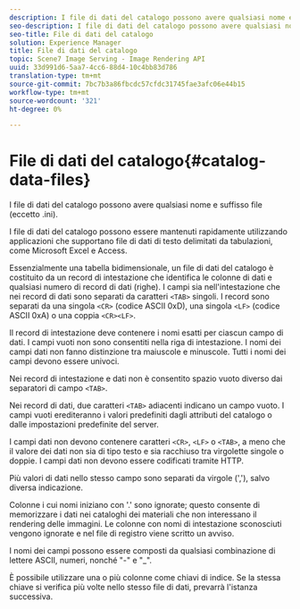 ```yaml
---
description: I file di dati del catalogo possono avere qualsiasi nome e suffisso file (eccetto .ini).
seo-description: I file di dati del catalogo possono avere qualsiasi nome e suffisso file (eccetto .ini).
seo-title: File di dati del catalogo
solution: Experience Manager
title: File di dati del catalogo
topic: Scene7 Image Serving - Image Rendering API
uuid: 33d991d6-5aa7-4cc6-88d4-10c4bb83d786
translation-type: tm+mt
source-git-commit: 7bc7b3a86fbcdc57cfdc31745fae3afc06e44b15
workflow-type: tm+mt
source-wordcount: '321'
ht-degree: 0%

---
```



# File di dati del catalogo{#catalog-data-files}

I file di dati del catalogo possono avere qualsiasi nome e suffisso file (eccetto .ini).

I file di dati del catalogo possono essere mantenuti rapidamente utilizzando applicazioni che supportano file di dati di testo delimitati da tabulazioni, come Microsoft Excel e Access.

Essenzialmente una tabella bidimensionale, un file di dati del catalogo è costituito da un record di intestazione che identifica le colonne di dati e qualsiasi numero di record di dati (righe). I campi sia nell&#39;intestazione che nei record di dati sono separati da caratteri `<TAB>` singoli. I record sono separati da una singola `<CR>` (codice ASCII 0xD), una singola `<LF>` (codice ASCII 0xA) o una coppia `<CR><LF>`.

Il record di intestazione deve contenere i nomi esatti per ciascun campo di dati. I campi vuoti non sono consentiti nella riga di intestazione. I nomi dei campi dati non fanno distinzione tra maiuscole e minuscole. Tutti i nomi dei campi devono essere univoci.

Nei record di intestazione e dati non è consentito spazio vuoto diverso dai separatori di campo `<TAB>`.

Nei record di dati, due caratteri `<TAB>` adiacenti indicano un campo vuoto. I campi vuoti erediteranno i valori predefiniti dagli attributi del catalogo o dalle impostazioni predefinite del server.

I campi dati non devono contenere caratteri `<CR>`, `<LF>` o `<TAB>`, a meno che il valore dei dati non sia di tipo testo e sia racchiuso tra virgolette singole o doppie. I campi dati non devono essere codificati tramite HTTP.

Più valori di dati nello stesso campo sono separati da virgole (&#39;,&#39;), salvo diversa indicazione.

Colonne i cui nomi iniziano con &#39;.&#39; sono ignorate; questo consente di memorizzare i dati nei cataloghi dei materiali che non interessano il rendering delle immagini. Le colonne con nomi di intestazione sconosciuti vengono ignorate e nel file di registro viene scritto un avviso.

I nomi dei campi possono essere composti da qualsiasi combinazione di lettere ASCII, numeri, nonché &quot;-&quot; e &quot;_&quot;.

È possibile utilizzare una o più colonne come chiavi di indice. Se la stessa chiave si verifica più volte nello stesso file di dati, prevarrà l&#39;istanza successiva.
